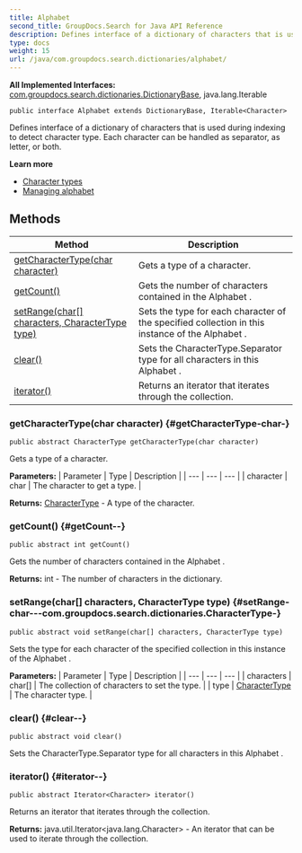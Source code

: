 ```yaml
---
title: Alphabet
second_title: GroupDocs.Search for Java API Reference
description: Defines interface of a dictionary of characters that is used during indexing to detect character type.
type: docs
weight: 15
url: /java/com.groupdocs.search.dictionaries/alphabet/
---
```

**All Implemented Interfaces:**
[com.groupdocs.search.dictionaries.DictionaryBase](../../com.groupdocs.search.dictionaries/dictionarybase), java.lang.Iterable
```
public interface Alphabet extends DictionaryBase, Iterable<Character>
```

Defines interface of a dictionary of characters that is used during indexing to detect character type. Each character can be handled as separator, as letter, or both.

**Learn more**

 *  [Character types][]
 *  [Managing alphabet][]


[Character types]: https://docs.groupdocs.com/display/searchjava/Character+types
[Managing alphabet]: https://docs.groupdocs.com/display/searchjava/Alphabet
## Methods

| Method | Description |
| --- | --- |
| [getCharacterType(char character)](#getCharacterType-char-) | Gets a type of a character. |
| [getCount()](#getCount--) | Gets the number of characters contained in the  Alphabet . |
| [setRange(char[] characters, CharacterType type)](#setRange-char---com.groupdocs.search.dictionaries.CharacterType-) | Sets the type for each character of the specified collection in this instance of the  Alphabet . |
| [clear()](#clear--) | Sets the  CharacterType.Separator  type for all characters in this  Alphabet . |
| [iterator()](#iterator--) | Returns an iterator that iterates through the collection. |
### getCharacterType(char character) {#getCharacterType-char-}
```
public abstract CharacterType getCharacterType(char character)
```


Gets a type of a character.

**Parameters:**
| Parameter | Type | Description |
| --- | --- | --- |
| character | char | The character to get a type. |

**Returns:**
[CharacterType](../../com.groupdocs.search.dictionaries/charactertype) - A type of the character.
### getCount() {#getCount--}
```
public abstract int getCount()
```


Gets the number of characters contained in the  Alphabet .

**Returns:**
int - The number of characters in the dictionary.
### setRange(char[] characters, CharacterType type) {#setRange-char---com.groupdocs.search.dictionaries.CharacterType-}
```
public abstract void setRange(char[] characters, CharacterType type)
```


Sets the type for each character of the specified collection in this instance of the  Alphabet .

**Parameters:**
| Parameter | Type | Description |
| --- | --- | --- |
| characters | char[] | The collection of characters to set the type. |
| type | [CharacterType](../../com.groupdocs.search.dictionaries/charactertype) | The character type. |

### clear() {#clear--}
```
public abstract void clear()
```


Sets the  CharacterType.Separator  type for all characters in this  Alphabet .

### iterator() {#iterator--}
```
public abstract Iterator<Character> iterator()
```


Returns an iterator that iterates through the collection.

**Returns:**
java.util.Iterator<java.lang.Character> - An iterator that can be used to iterate through the collection.

